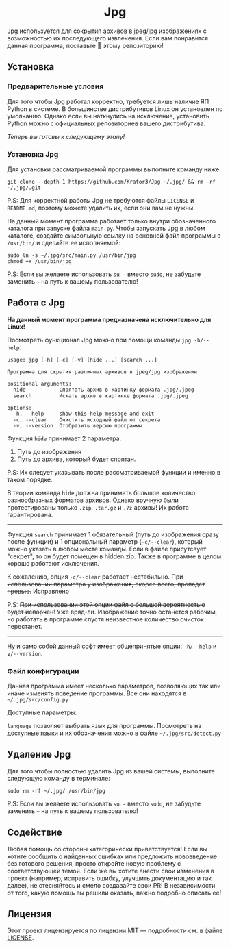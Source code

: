 <h1 align="center">Jpg</h1>

Jpg используется для сокрытия архивов в jpeg/jpg изображениях с возможностью их последующего извлечения.
Если вам понравится данная программа, поставьте :star2: этому репозиторию!

## Установка

### Предварительные условия
Для того чтобы Jpg работал корректно, требуется лишь наличие ЯП Python в системе.
В большинстве дистрибутивов Linux он установлен по умолчанию.
Однако если вы наткнулись на исключение, установить Python можно с официальных репозиториев вашего дистрибутива.

*Теперь вы готовы к следующему этапу!*

### Установка Jpg
Для установки рассматриваемой программы выполните команду ниже:
```shell
git clone --depth 1 https://github.com/Krator3/Jpg ~/.jpg/ && rm -rf ~/.jpg/.git
```
P.S: Для корректной работы Jpg не требуются файлы `LICENSE` и `README.md`, поэтому можете удалить их, если они вам не нужны.

На данный момент программа работает только внутри обозначенного каталога при запуске файла `main.py`.
Чтобы запускать Jpg в любом каталоге, создайте символьную ссылку на основной файл программы в `/usr/bin/` и сделайте ее исполняемой:
```shell
sudo ln -s ~/.jpg/src/main.py /usr/bin/jpg
chmod +x /usr/bin/jpg
```
P.S: Если вы желаете использовать `su -` вместо `sudo`, не забудьте заменить `~` на путь к вашему пользователю!

## Работа с Jpg
**На данный момент программа предназначена исключительно для Linux!**

Посмотреть функционал Jpg можно при помощи команды `jpg -h/--help`:
```shell
usage: jpg [-h] [-c] [-v] [hide ...] [search ...]

Программа для скрытия различных архивов в jpeg/jpg изображении

positional arguments:
  hide           Спрятать архив в картинку формата .jpg/.jpeg
  search         Искать архив в картинке формата .jpg/.jpeg

options:
  -h, --help     show this help message and exit
  -c, --clear    Очистить исходный файл от секрета
  -v, --version  Отобразить версию программы
```

Функция `hide` принимает 2 параметра:
1. Путь до изображения
2. Путь до архива, который будет спрятан.

P.S: Их следует указывать после рассматриваемой функции и именно в таком порядке.

В теории команда `hide` должна принимать большое количество разнообразных форматов архивов.
Однако вручную были протестированы только `.zip`, `.tar.gz` и `.7z` архивы! Их работа гарантирована.

---

Функция `search` принимает 1 обязательный (путь до изображения сразу после функции) и 1 опциональный параметр (`-c/--clear`), который можно указать в любом месте команды.
Если в файле присутсвует "секрет", то он будет помещен в hidden.zip. Также в программе в целом хорошо работают исключения. 

К сожалению, опция `-c/--clear` работает нестабильно. ~~При использовании параметра у изображения, скорее всего, пропадет превью.~~ Исправлено

P.S: ~~При использовании этой опции файл с большой вероятностью будет испорчен!~~
Уже вряд-ли. Изображение точно останется рабочим, но работать в программе спустя неизвестное количество очисток перестанет.

---

Ну и само собой данный софт имеет общепринятые опции: `-h/--help` и `-v/--version`.

### Файл конфигурации
Данная программа имеет несколько параметров, позволяющих так или иначе изменять поведение программы.
Все они находятся в `~/.jpg/src/config.py`

Доступные параметры:

`language` позволяет выбрать язык для программы.
Посмотреть на доступные языки и их обозначения можно в файле `~/.jpg/src/detect.py`

## Удаление Jpg
Для того чтобы полностью удалить Jpg из вашей системы, выполните следующую команду в терминале:
```shell
sudo rm -rf ~/.jpg/ /usr/bin/jpg
```
P.S: Если вы желаете использовать `su -` вместо `sudo`, не забудьте заменить `~` на путь к вашему пользователю!

## Содействие
Любая помощь со стороны категорически приветствуется!
Если вы хотите сообщить о найденных ошибках или предложить нововведение без готового решения, просто откройте новую проблему с соответствующей темой.
Если же вы хотите внести свои изменения в проект (например, исправить ошибку, улучшить документацию и так далее), не стесняйтесь и смело создавайте свои PR!
В независимости от того, какую помощь вы решили оказать, важно подробно описать ее!

## Лицензия
Этот проект лицензируется по лицензии MIT — подробности см. в файле [LICENSE](LICENSE).

